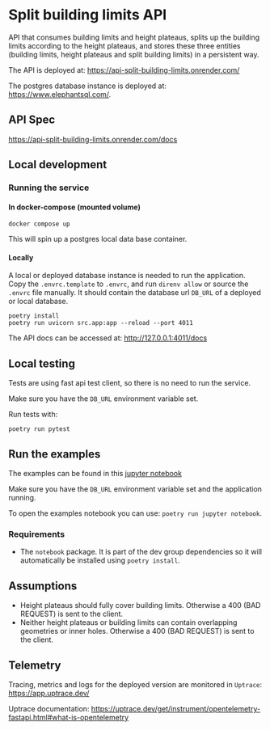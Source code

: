 # Split building limits API

API that consumes building limits and height plateaus, splits up the building limits
according to the height plateaus, and stores these three entities (building limits,
height plateaus and split building limits) in a persistent way.

The API is deployed at: <https://api-split-building-limits.onrender.com/>

The postgres database instance is deployed at: <https://www.elephantsql.com/>.

## API Spec

<https://api-split-building-limits.onrender.com/docs>

## Local development

### Running the service

#### In docker-compose (mounted volume)

```shell
docker compose up
```

This will spin up a postgres local data base container.

#### Locally

A local or deployed database instance is needed to run the application.
Copy the `.envrc.template` to `.envrc`, and run `direnv allow` or source
the `.envrc` file manually. It should contain the database url `DB_URL`
of a deployed or local database.

```shell
poetry install
poetry run uvicorn src.app:app --reload --port 4011
```

The API docs can be accessed at: <http://127.0.0.1:4011/docs>

## Local testing

Tests are using fast api test client, so there is no need to run the
service.

Make sure you have the `DB_URL` environment variable set.

Run tests with:

```shell
poetry run pytest
```

## Run the examples

The examples can be found in this [jupyter
notebook](examples/split_building_limits_examples.ipynb)

Make sure you have the `DB_URL` environment variable set and the
application running.

To open the examples notebook you can use: `poetry run jupyter
notebook`.

### Requirements

- The `notebook` package. It is part of the dev group dependencies
 so it will automatically be installed using `poetry install`.

## Assumptions

- Height plateaus should fully cover building limits. Otherwise a 400
  (BAD REQUEST) is sent to the client.
- Neither height plateaus or building limits can contain
  overlapping geometries or inner holes. Otherwise a 400 (BAD REQUEST) is sent to
  the client.

## Telemetry

Tracing, metrics and logs for the deployed version are monitored in `Uptrace`: <https://app.uptrace.dev/>

Uptrace documentation: <https://uptrace.dev/get/instrument/opentelemetry-fastapi.html#what-is-opentelemetry>
